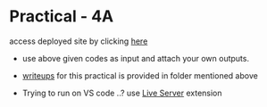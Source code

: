 # Practical - 4A

access deployed site by clicking [here](https://aditheripper.github.io/4A-prac/)

* use above given codes as input and attach your own outputs.

* [writeups](https://github.com/AdiTheRipper/4A-prac/tree/main/writeup) for this practical is provided in folder mentioned above

* Trying to run on VS code ..? 
     use [Live Server](https://marketplace.visualstudio.com/items?itemName=ritwickdey.LiveServer) extension 
